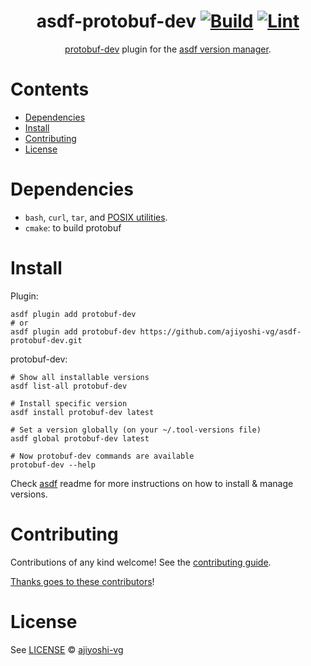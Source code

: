 <div align="center">

# asdf-protobuf-dev [![Build](https://github.com/ajiyoshi-vg/asdf-protobuf-dev/actions/workflows/build.yml/badge.svg)](https://github.com/ajiyoshi-vg/asdf-protobuf-dev/actions/workflows/build.yml) [![Lint](https://github.com/ajiyoshi-vg/asdf-protobuf-dev/actions/workflows/lint.yml/badge.svg)](https://github.com/ajiyoshi-vg/asdf-protobuf-dev/actions/workflows/lint.yml)

[protobuf-dev](https://github.com/ajiyoshi-vg/asdf-protobuf-dev) plugin for the [asdf version manager](https://asdf-vm.com).

</div>

# Contents

- [Dependencies](#dependencies)
- [Install](#install)
- [Contributing](#contributing)
- [License](#license)

# Dependencies

- `bash`, `curl`, `tar`, and [POSIX utilities](https://pubs.opengroup.org/onlinepubs/9699919799/idx/utilities.html).
- `cmake`: to build protobuf

# Install

Plugin:

```shell
asdf plugin add protobuf-dev
# or
asdf plugin add protobuf-dev https://github.com/ajiyoshi-vg/asdf-protobuf-dev.git
```

protobuf-dev:

```shell
# Show all installable versions
asdf list-all protobuf-dev

# Install specific version
asdf install protobuf-dev latest

# Set a version globally (on your ~/.tool-versions file)
asdf global protobuf-dev latest

# Now protobuf-dev commands are available
protobuf-dev --help
```

Check [asdf](https://github.com/asdf-vm/asdf) readme for more instructions on how to
install & manage versions.

# Contributing

Contributions of any kind welcome! See the [contributing guide](contributing.md).

[Thanks goes to these contributors](https://github.com/ajiyoshi-vg/asdf-protobuf-dev/graphs/contributors)!

# License

See [LICENSE](LICENSE) © [ajiyoshi-vg](https://github.com/ajiyoshi-vg/)
